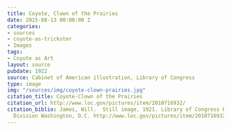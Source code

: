 ```yaml
---
title: Coyote, Clown of the Prairies
date: 2015-08-13 00:00:00 Z
categories:
- sources
- coyote-as-trickster
- Images
tags:
- Coyote as Art
layout: source
pubdate: 1922
source: Cabinet of American illustration, Library of Congress
type: image
img: "/sources/img/coyote-clown-prairies.jpg"
citation_title: Coyote-Clown of the Prairies
citation_url: http://www.loc.gov/pictures/item/2010716932/
citation_biblio: James, Will.  Still image, 1921. Library of Congress Prints and Photographs
  Division Washington, D.C. http://www.loc.gov/pictures/item/2010716932/. Public Domain.
---
```


